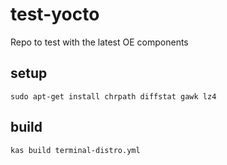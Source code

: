 # test-yocto
Repo to test with the latest OE components

## setup
```
sudo apt-get install chrpath diffstat gawk lz4
```

## build
```
kas build terminal-distro.yml
```
